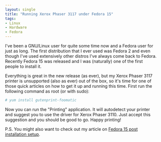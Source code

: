 ```yaml
---
layout: single
title: "Running Xerox Phaser 3117 under Fedora 15"
tags:
- Linux
- Hardware
- Fedora
---
```


I've been a GNU/Linux user for quite some time now and a Fedora user
for just as long. The first distribution that I ever used was Fedora 2
and even though I've used extensively other distros I've always come
back to Fedora. Recently Fedora 15 was released and I was
(naturally) one of the first people to install it.

Everything is great in the new release (as ever), but my Xerox Phaser
3117 printer is unsupported (also as ever) out of the box, so it's
time for one of those quick articles on how to get it up and running this
time. First run the following command as root (or with sudo):

``` bash
# yum install gutenprint-foomatic
```

Now you can run the "Printing" application. It will autodetect your
printer and suggest you to use the driver for Xerox Phaser 3110. Just
accept this suggestion and you should be good to go. Happy printing!

P.S. You might also want to check out my article on
[Fedora 15 post installation setup](/Linux/Fedora/2011/05/31/fedora-15-tips.html).
